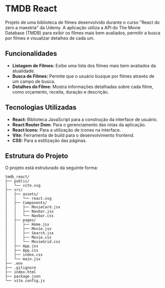 # TMDB React

Projeto de uma biblioteca de filmes desenvolvido durante o curso "React do zero a maestria" da Udemy. A aplicação utiliza a API do The Movie Database (TMDB) para exibir os filmes mais bem avaliados, permitir a busca por filmes e visualizar detalhes de cada um.

## Funcionalidades

* **Listagem de Filmes:** Exibe uma lista dos filmes mais bem avaliados da atualidade.
* **Busca de Filmes:** Permite que o usuário busque por filmes através de um campo de busca.
* **Detalhes do Filme:** Mostra informações detalhadas sobre cada filme, como orçamento, receita, duração e descrição.

## Tecnologias Utilizadas

* **React:** Biblioteca JavaScript para a construção da interface de usuário.
* **React Router Dom:** Para o gerenciamento das rotas da aplicação.
* **React Icons:** Para a utilização de ícones na interface.
* **Vite:** Ferramenta de build para o desenvolvimento frontend.
* **CSS:** Para a estilização das páginas.

## Estrutura do Projeto

O projeto está estruturado da seguinte forma:

```
tmdb_react/
├── public/
│   └── vite.svg
├── src/
│   ├── assets/
│   │   └── react.svg
│   ├── Components/
│   │   ├── MovieCard.jsx
│   │   ├── Navbar.jsx
│   │   └── Navbar.css
│   ├── pages/
│   │   ├── Home.jsx
│   │   ├── Movie.jsx
│   │   ├── Search.jsx
│   │   ├── Movie.css
│   │   └── MovieGrid.css
│   ├── App.jsx
│   ├── App.css
│   ├── index.css
│   └── main.jsx
├── .env
├── .gitignore
├── index.html
├── package.json
└── vite.config.js
```